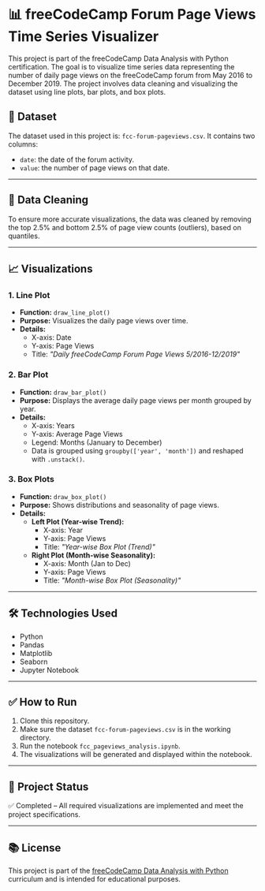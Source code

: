 # 📊 freeCodeCamp Forum Page Views Time Series Visualizer

This project is part of the freeCodeCamp Data Analysis with Python certification. The goal is to visualize time series data representing the number of daily page views on the freeCodeCamp forum from May 2016 to December 2019. The project involves data cleaning and visualizing the dataset using line plots, bar plots, and box plots.

## 📁 Dataset
The dataset used in this project is: `fcc-forum-pageviews.csv`. It contains two columns:
- `date`: the date of the forum activity.
- `value`: the number of page views on that date.

---

## 🧹 Data Cleaning
To ensure more accurate visualizations, the data was cleaned by removing the top 2.5% and bottom 2.5% of page view counts (outliers), based on quantiles.

---

## 📈 Visualizations

### 1. Line Plot
- **Function:** `draw_line_plot()`
- **Purpose:** Visualizes the daily page views over time.
- **Details:**
  - X-axis: Date
  - Y-axis: Page Views
  - Title: *"Daily freeCodeCamp Forum Page Views 5/2016-12/2019"*

### 2. Bar Plot
- **Function:** `draw_bar_plot()`
- **Purpose:** Displays the average daily page views per month grouped by year.
- **Details:**
  - X-axis: Years
  - Y-axis: Average Page Views
  - Legend: Months (January to December)
  - Data is grouped using `groupby(['year', 'month'])` and reshaped with `.unstack()`.

### 3. Box Plots
- **Function:** `draw_box_plot()`
- **Purpose:** Shows distributions and seasonality of page views.
- **Details:**
  - **Left Plot (Year-wise Trend):**
    - X-axis: Year
    - Y-axis: Page Views
    - Title: *"Year-wise Box Plot (Trend)"*
  - **Right Plot (Month-wise Seasonality):**
    - X-axis: Month (Jan to Dec)
    - Y-axis: Page Views
    - Title: *"Month-wise Box Plot (Seasonality)"*

---

## 🛠️ Technologies Used
- Python
- Pandas
- Matplotlib
- Seaborn
- Jupyter Notebook

---

## ✅ How to Run
1. Clone this repository.
2. Make sure the dataset `fcc-forum-pageviews.csv` is in the working directory.
3. Run the notebook `fcc_pageviews_analysis.ipynb`.
4. The visualizations will be generated and displayed within the notebook.

---

## 📌 Project Status
✅ Completed – All required visualizations are implemented and meet the project specifications.

---

## 📚 License
This project is part of the [freeCodeCamp Data Analysis with Python](https://www.freecodecamp.org/learn/data-analysis-with-python/) curriculum and is intended for educational purposes.
